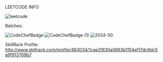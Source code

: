 LEETCODE INFO


![leetcode](https://github.com/user-attachments/assets/506f26d8-057a-42ee-b775-24897fd094d3)


Batches:



![CodeChefBadge](https://github.com/user-attachments/assets/4cf61f5c-c789-4e4b-af72-54cf536fc414)
![CodeChefBadge (1)](https://github.com/user-attachments/assets/83d37422-560c-424d-8f67-5d72c03b9e13)
![2024-50](https://github.com/user-attachments/assets/b35b5f46-ebd7-46a8-bd06-67377c8015e6)



SkillRack Profile:
http://www.skillrack.com/profile/483034/1cae2f830a0663b1154ef17dc9dc5a9f913769b7
